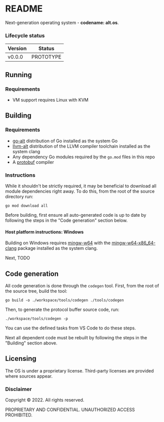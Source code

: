 README
======

Next-generation operating system - **codename: alt.os**.

### Lifecycle status

Version        | Status
-------------- | ------
v0.0.0         | PROTOTYPE


## Running

### Requirements
* VM support requires Linux with KVM


## Building

### Requirements
* [go-alt](https://github.com/mrf-git/go-alt/blob/feature/initialPort/README-alt.md) distribution of Go installed as the system Go
* [llvm-alt](https://github.com/mrf-git/llvm-alt/blob/feature/initialPort/README-alt.md) distribution of the LLVM compiler toolchain installed as the system clang
* Any dependency Go modules required by the `go.mod` files in this repo
* A [protobuf](https://developers.google.com/protocol-buffers) compiler

### Instructions
While it shouldn't be strictly required, it may be beneficial to download all module dependencies right away. To do this, from the root of the source directory run:
```
go mod download all
```

Before building, first ensure all auto-generated code is up to date by following the steps in the "Code generation" section below.


#### Host platform instructions: Windows
Building on Windows requires [mingw-w64](https://www.mingw-w64.org) with the [mingw-w64-x86_64-clang](https://packages.msys2.org/package/mingw-w64-x86_64-clang) package installed as the system clang.

Next, TODO


## Code generation
All code generation is done through the `codegen` tool. First, from the root of the source tree, build the tool:
```
go build -o ./workspace/tools/codegen ./tools/codegen
```

Then, to generate the protocol buffer source code, run:
```
./workspace/tools/codegen -p
```

You can use the defined tasks from VS Code to do these steps.

Next all dependent code must be rebuilt by following the steps in the "Building" section above.

## Licensing

The OS is under a proprietary license. Third-party licenses are provided where sources appear.

### Disclaimer
Copyright © 2022. All rights reserved.

PROPRIETARY AND CONFIDENTIAL. UNAUTHORIZED ACCESS PROHIBITED.
